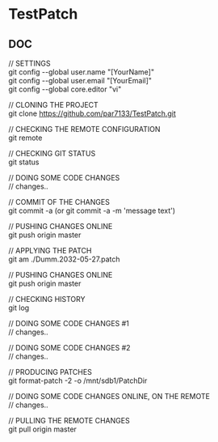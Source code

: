 # TestPatch

## DOC

   // SETTINGS  
   git config --global user.name "[YourName]"  
   git config --global user.email "[YourEmail]"  
   git config --global core.editor "vi"  

   // CLONING THE PROJECT  
   git clone https://github.com/par7133/TestPatch.git

   // CHECKING THE REMOTE CONFIGURATION  
   git remote

   // CHECKING GIT STATUS  
   git status

   // DOING SOME CODE CHANGES  
   // changes..
   
   // COMMIT OF THE CHANGES  
   git commit -a
   (or git commit -a -m 'message text')

   // PUSHING CHANGES ONLINE  
   git push origin master

   // APPLYING THE PATCH  
   git am ./Dumm.2032-05-27.patch

   // PUSHING CHANGES ONLINE  
   git push origin master
   
   // CHECKING HISTORY  
   git log
   
   // DOING SOME CODE CHANGES #1  
   // changes..
   
   // DOING SOME CODE CHANGES #2  
   // changes..
   
   // PRODUCING PATCHES  
   git format-patch -2 -o /mnt/sdb1/PatchDir
   
   // DOING SOME CODE CHANGES ONLINE, ON THE REMOTE  
   // changes..
   
   // PULLING THE REMOTE CHANGES  
   git pull origin master
   
